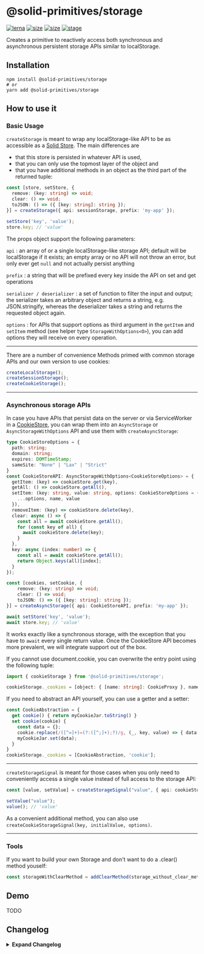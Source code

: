 # @solid-primitives/storage

[![lerna](https://img.shields.io/badge/maintained%20with-lerna-cc00ff.svg?style=for-the-badge)](https://lerna.js.org/)
[![size](https://img.shields.io/bundlephobia/minzip/@solid-primitives/storage?style=for-the-badge)](https://bundlephobia.com/package/@solid-primitives/storage)
[![size](https://img.shields.io/npm/v/@solid-primitives/storage?style=for-the-badge)](https://www.npmjs.com/package/@solid-primitives/storage)
[![stage](https://img.shields.io/endpoint?style=for-the-badge&url=https%3A%2F%2Fraw.githubusercontent.com%2Fdavedbase%2Fsolid-primitives%2Fmain%2Fassets%2Fbadges%2Fstage-3.json)](https://github.com/solidjs-community/solid-primitives#contribution-process)

Creates a primitive to reactively access both synchronous and asynchronous persistent storage APIs similar to localStorage.

## Installation

```
npm install @solid-primitives/storage
# or
yarn add @solid-primitives/storage
```

## How to use it

### Basic Usage

`createStorage` is meant to wrap any localStorage-like API to be as accessible as a [Solid Store](https://www.solidjs.com/docs/latest/api#createstore). The main differences are

- that this store is persisted in whatever API is used,
- that you can only use the topmost layer of the object and
- that you have additional methods in an object as the third part of the returned tuple:

```ts
const [store, setStore, {
  remove: (key: string) => void;
  clear: () => void;
  toJSON: () => ({ [key: string]: string });
}] = createStorage({ api: sessionStorage, prefix: 'my-app' });

setStore('key', 'value');
store.key; // 'value'
```

The props object support the following parameters:

`api`
: an array of or a single localStorage-like storage API; default will be localStorage if it exists; an empty array or no API will not throw an error, but only ever get `null` and not actually persist anything

`prefix`
: a string that will be prefixed every key inside the API on set and get operations

`serializer / deserializer`
: a set of function to filter the input and output; the serializer takes an arbitrary object and returns a string, e.g. JSON.stringify, whereas the deserializer takes a string and returns the requested object again.

`options`
: for APIs that support options as third argument in the `getItem` and `setItem` method (see helper type `StorageWithOptions<O>`), you can add options they will receive on every operation.

---

There are a number of convenience Methods primed with common storage APIs and our own version to use cookies:

```ts
createLocalStorage();
createSessionStorage();
createCookieStorage();
```

---

### Asynchronous storage APIs

In case you have APIs that persist data on the server or via ServiceWorker in a [CookieStore](https://wicg.github.io/cookie-store/#CookieStore), you can wrap them into an `AsyncStorage` or `AsyncStorageWithOptions` API and use them with `createAsyncStorage`:

```ts
type CookieStoreOptions = {
  path: string;
  domain: string;
  expires: DOMTimeStamp;
  sameSite: "None" | "Lax" | "Strict"
}
const CookieStoreAPI: AsyncStorageWithOptions<CookieStoreOptions> = {
  getItem: (key) => cookieStore.get(key),
  getAll: () => cookieStore.getAll(),
  setItem: (key: string, value: string, options: CookieStoreOptions = {}) => cookieStore.set({
    ...options, name, value
  }),
  removeItem: (key) => cookieStore.delete(key),
  clear: async () => {
    const all = await cookieStore.getAll();
    for (const key of all) {
      await cookieStore.delete(key);
    }
  },
  key: async (index: number) => {
    const all = await cookieStore.getAll();
    return Object.keys(all)[index];
  }
});

const [cookies, setCookie, {
    remove: (key: string) => void;
    clear: () => void;
    toJSON: () => ({ [key: string]: string });
}] = createAsyncStorage({ api: CookieStoreAPI, prefix: 'my-app' });

await setStore('key', 'value');
await store.key; // 'value'
```

It works exactly like a synchronous storage, with the exception that you have to `await` every single return value. Once the CookieStore API becomes more prevalent, we will integrate support out of the box.

If you cannot use document.cookie, you can overwrite the entry point using the following tuple:

```ts
import { cookieStorage } from '@solid-primitives/storage';

cookieStorage._cookies = [object: { [name: string]: CookieProxy }, name: string];
```

If you need to abstract an API yourself, you can use a getter and a setter:

```ts
const CookieAbstraction = {
  get cookie() { return myCookieJar.toString() }
  set cookie(cookie) {
    const data = {};
    cookie.replace(/([^=]+)=(?:([^;]+);?)/g, (_, key, value) => { data[key] = value });
    myCookieJar.set(data);
  }
}
cookieStorage._cookies = [CookieAbstraction, 'cookie'];
```

---

`createStorageSignal` is meant for those cases when you only need to conveniently access a single value instead of full access to the storage API:

```ts
const [value, setValue] = createStorageSignal("value", { api: cookieStorage });

setValue("value");
value(); // 'value'
```

As a convenient additional method, you can also use `createCookieStorageSignal(key, initialValue, options)`.

---

### Tools

If you want to build your own Storage and don't want to do a .clear() method youself:

```ts
const storageWithClearMethod = addClearMethod(storage_without_clear_method);
```

## Demo

TODO

## Changelog

<details>
<summary><b>Expand Changelog</b></summary>

0.0.100

Initial release

1.0.0

First proper release of storage engine with CJS support.

1.0.7

Patch CJS support.

1.0.10

Minor patch fixed missing types.

1.1.0

Updated to Solid 1.3

1.1.1

Patched peerDependency issue

</details>
